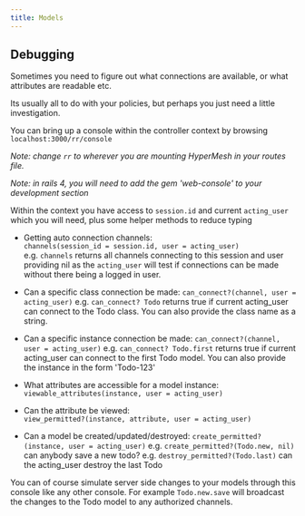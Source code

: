 ```yaml
---
title: Models
---
```

## Debugging

Sometimes you need to figure out what connections are available, or what attributes are readable etc.

Its usually all to do with your policies, but perhaps you just need a little investigation.

You can bring up a console within the controller context by browsing `localhost:3000/rr/console`

*Note:  change `rr` to wherever you are mounting HyperMesh in your routes file.*

*Note: in rails 4, you will need to add the gem 'web-console' to your development section*

Within the context you have access to `session.id` and current `acting_user` which you will need, plus some helper methods to reduce typing

- Getting auto connection channels:  
`channels(session_id = session.id, user = acting_user)`  
e.g. `channels` returns all channels connecting to this session and user   providing nil as the `acting_user` will test if connections can be made without there being a logged in user.

- Can a specific class connection be made:
`can_connect?(channel, user = acting_user)` e.g. `can_connect? Todo` returns true if current acting_user can connect to the Todo class. You can also provide the class name as a string.

- Can a specific instance connection be made:
`can_connect?(channel, user = acting_user)` e.g. `can_connect? Todo.first`  returns true if current acting_user can connect to the first Todo model. You can also provide the instance in the form 'Todo-123'

- What attributes are accessible for a model instance:  
`viewable_attributes(instance, user = acting_user)`

- Can the attribute be viewed:  
`view_permitted?(instance, attribute, user = acting_user)`

- Can a model be created/updated/destroyed:
`create_permitted?(instance, user = acting_user)` e.g. `create_permitted?(Todo.new, nil)` can anybody save a new todo?  e.g. `destroy_permitted?(Todo.last)` can the acting_user destroy the last Todo

You can of course simulate server side changes to your models through this console like any other console. For example `Todo.new.save` will broadcast the changes to the Todo model to any authorized channels.
